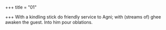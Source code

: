 +++
title = "01"

+++
With a kindling stick do friendly service to Agni; with (streams of) ghee  awaken the guest.
Into him pour oblations.